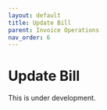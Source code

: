 ```yaml
---
layout: default
title: Update Bill
parent: Invoice Operations
nav_order: 6
---
```


# Update Bill

This is under development.